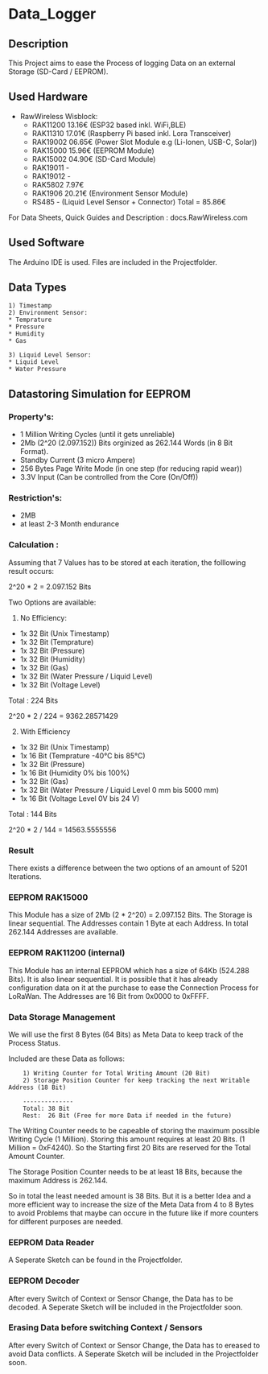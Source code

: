 # Data_Logger

## Description

This Project aims to ease the Process of logging Data on an external Storage (SD-Card / EEPROM).

## Used Hardware

- RawWireless Wisblock:
    - RAK11200 13.16€ (ESP32 based inkl. WiFi,BLE)
    - RAK11310 17.01€ (Raspberry Pi based inkl. Lora Transceiver)
    - RAK19002 06.65€ (Power Slot Module e.g (Li-Ionen, USB-C, Solar))
    - RAK15000 15.96€ (EEPROM Module)
    - RAK15002 04.90€ (SD-Card Module)
    - RAK19011 -
    - RAK19012 -
    - RAK5802  7.97€
    - RAK1906  20.21€ (Environment Sensor Module)
    - RS485    -      (Liquid Level Sensor + Connector)
      Total = 85.86€

For Data Sheets, Quick Guides and Description : docs.RawWireless.com

## Used Software

The Arduino IDE is used.
Files are included in the Projectfolder.

## Data Types
    1) Timestamp
    2) Environment Sensor:
    * Temprature
    * Pressure
    * Humidity
    * Gas

    3) Liquid Level Sensor:
    * Liquid Level
    * Water Pressure


## Datastoring Simulation for EEPROM

### Property's:
- 1 Million Writing Cycles (until it gets unreliable)
- 2Mb (2^20 (2.097.152)) Bits orginized as 262.144 Words (in 8 Bit Format).
- Standby Current (3 micro Ampere)
- 256 Bytes Page Write Mode (in one step (for reducing rapid wear))
- 3.3V Input (Can be controlled from the Core (On/Off))

### Restriction's: 
- 2MB
- at least 2-3 Month endurance

### Calculation :
Assuming that 7 Values has to be stored at each iteration, the folllowing result occurs:

2^20 * 2 = 2.097.152 Bits

Two Options are available:

1) No Efficiency:

- 1x 32 Bit (Unix Timestamp)
- 1x 32 Bit (Temprature)
- 1x 32 Bit (Pressure)
- 1x 32 Bit (Humidity)
- 1x 32 Bit (Gas)
- 1x 32 Bit (Water Pressure / Liquid Level)
- 1x 32 Bit (Voltage Level)

Total : 224 Bits

2^20 * 2 / 224 = 9362.28571429


2) With Efficiency

- 1x 32 Bit (Unix Timestamp)
- 1x 16 Bit (Temprature -40°C bis 85°C)
- 1x 32 Bit (Pressure)
- 1x 16 Bit (Humidity 0% bis 100%)
- 1x 32 Bit (Gas)
- 1x 32 Bit (Water Pressure / Liquid Level 0 mm bis 5000 mm)
- 1x 16 Bit (Voltage Level 0V bis 24 V)

Total : 144 Bits

2^20 * 2 / 144 = 14563.5555556


### Result

There exists a difference between the two options of an amount of 5201 Iterations.

### EEPROM RAK15000 

This Module has a size of 2Mb (2 * 2^20) = 2.097.152 Bits.
The Storage is linear sequential.
The Addresses contain 1 Byte at each Address.
In total 262.144 Addresses are available.

### EEPROM RAK11200 (internal)

This Module has an internal EEPROM which has a size of 64Kb (524.288 Bits).
It is also linear sequential.
It is possible that it has already configuration data on it at the purchase to ease the Connection Process for LoRaWan.
The Addresses are 16 Bit from 0x0000 to 0xFFFF.

### Data Storage Management

We will use the first 8 Bytes (64 Bits) as Meta Data to keep track of the Process Status.

Included are these Data as follows: 

        1) Writing Counter for Total Writing Amount (20 Bit) 
        2) Storage Position Counter for keep tracking the next Writable Address (18 Bit)

        --------------
        Total: 38 Bit
        Rest:  26 Bit (Free for more Data if needed in the future) 


The Writing Counter needs to be capeable of storing the maximum possible Writing Cycle (1 Million).
Storing this amount requires at least 20 Bits. (1 Million = 0xF4240).
So the Starting first 20 Bits are reserved for the Total Amount Counter.

The Storage Position Counter needs to be at least 18 Bits, because the maximum Address is 262.144.

So in total the least needed amount is 38 Bits.
But it is a better Idea and a more efficient way to increase the size of the Meta Data from 4 to 8 Bytes to avoid Problems that maybe can occure in the future like if more counters for different purposes are needed.

### EEPROM Data Reader

A Seperate Sketch can be found in the Projectfolder.


### EEPROM Decoder

After every Switch of Context or Sensor Change, the Data has to be decoded.
A Seperate Sketch will be included in the Projectfolder soon.



### Erasing Data before switching Context / Sensors

After every Switch of Context or Sensor Change, the Data has to ereased to avoid Data conflicts.
A Seperate Sketch will be included in the Projectfolder soon.

